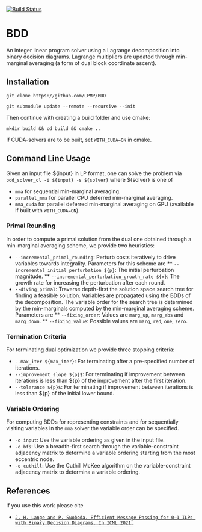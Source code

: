 [![Build Status](https://travis-ci.com/LPMP/BDD.svg?branch=main)](https://travis-ci.com/LPMP/BDD)

# BDD

An integer linear program solver using a Lagrange decomposition into binary decision diagrams. Lagrange multipliers are updated through min-marginal averaging (a form of dual block coordinate ascent).

## Installation

`git clone https://github.com/LPMP/BDD`

`git submodule update --remote --recursive --init`

Then continue with creating a build folder and use cmake:

`mkdir build && cd build && cmake ..`

If CUDA-solvers are to be built, set `WITH_CUDA=ON` in cmake.

## Command Line Usage

Given an input file ${input} in LP format, one can solve the problem via
`bdd_solver_cl -i ${input} -s ${solver}` 
where ${solver} is one of

* `mma` for sequential min-marginal averaging.
* `parallel_mma` for parallel CPU deferred min-marginal averaging.
* `mma_cuda` for parallel deferred min-marginal averaging on GPU (available if built with `WITH_CUDA=ON`).

### Primal Rounding

In order to compute a primal solution from the dual one obtained through a min-marginal averaging scheme, we provide two heuristics:

* `--incremental_primal_rounding`: Perturb costs iteratively to drive variables towards integrality. Parameters for this scheme are
** `--incremental_initial_perturbation ${p}`: The initial perturbation magnitude.
** `--incremental_perturbation_growth_rate ${x}`: The growth rate for increasing the perturbation after each round.
* `--diving_primal`: Traverse depth-first the solution space search tree for finding a feasible solution. Variables are propagated using the BDDs of the decomposition. The variable order for the search tree is determined by the min-marginals computed by the min-marginal averaging scheme. Parameters are
** `--fixing_order`: Values are `marg_up`, `marg_abs` and `marg_down`.
** `--fixing_value`: Possible values are `marg`, `red`, `one`, `zero`.

### Termination Criteria

For terminating dual optimization we provide three stopping criteria:

* `--max_iter ${max_iter}`: For terminating after a pre-specified number of iterations.
* `--improvement_slope ${p}$`: For terminating if improvement between iterations is less than ${p} of the improvement after the first iteration.
* `--tolerance ${p}$`: For terminating if improvement between iterations is less than ${p} of the initial lower bound.

### Variable Ordering

For computing BDDs for representing constraints and for sequentially visiting variables in the `mma` solver the variable order can be specified.

* `-o input`: Use the variable ordering as given in the input file.
* `-o bfs`: Use a breadth-first search through the variable-constraint adjacency matrix to determine a variable ordering starting from the most eccentric node.
* `-o cuthill`: Use the Cuthill McKee algorithm on the variable-constraint adjacency matrix to determina a variable ordering.

## References
If you use this work please cite
* [`J. H. Lange and P. Swoboda. Efficient Message Passing for 0–1 ILPs with Binary Decision Diagrams. In ICML 2021.`](http://proceedings.mlr.press/v139/lange21a.html)
